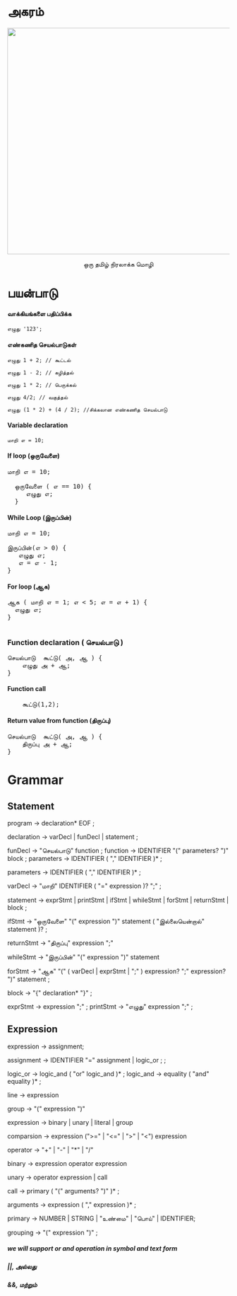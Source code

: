 # அகரம்

<p align="center">
  <img src="https://user-images.githubusercontent.com/18109258/110229583-9a5ee480-7f30-11eb-8ccd-1eb56e97da78.png" height="512px" width="512px"/>
</p>

<p align="center">
ஒரு தமிழ் நிரலாக்க மொழி
</p>


# பயன்பாடு

#### வாக்கியங்களை பதிப்பிக்க

`எழுது '123';`

#### எண்கணித செயல்பாடுகள்

`எழுது 1 + 2; // கூட்டல்`

`எழுது 1 - 2; // கழித்தல்`

`எழுது 1 * 2; // பெருக்கல்`

`எழுது 4/2; // வகுத்தல்`

`எழுது (1 * 2) + (4 / 2); //சிக்கலான எண்கணித செயல்பாடு`

#### Variable declaration

`மாறி எ = 10;`

#### If loop (ஒருவேளை)
<pre>
மாறி எ = 10;

  ஒருவேளை ( எ == 10) { 
  &nbsp;&nbsp;&nbsp;எழுது எ; 
  }
</pre>

#### While Loop (இருப்பின்)
<pre>
மாறி எ = 10;<br/>
இருப்பின்(எ > 0) { 
&nbsp;&nbsp;&nbsp;எழுது எ;
&nbsp;&nbsp;&nbsp;எ = எ - 1; 
}
</pre>


#### For loop (ஆக)
<pre>
ஆக ( மாறி எ = 1; எ < 5; எ = எ + 1) {
&nbsp;&nbsp;எழுது எ; 
}

</pre>


### Function declaration ( செயல்பாடு )
<pre>
செயல்பாடு  கூட்டு( அ, ஆ ) {  
	எழுது அ + ஆ; 
}
</pre>

#### Function call
<pre>
	கூட்டு(1,2);
</pre>

#### Return value from function (திருப்பு)
<pre>
செயல்பாடு  கூட்டு( அ, ஆ ) {  
	திருப்பு அ + ஆ; 
}
</pre>


# Grammar

## Statement
program        → declaration* EOF ;

declaration    → varDecl
               | funDecl
               | statement ;
               
funDecl        → "செயல்பாடு" function ;
function       → IDENTIFIER "(" parameters? ")" block ;
parameters     → IDENTIFIER ( "," IDENTIFIER )* ;

parameters     → IDENTIFIER ( "," IDENTIFIER )* ;
               
varDecl        → "மாறி" IDENTIFIER ( "=" expression )? ";" ;

statement      → exprStmt
               | printStmt
               | ifStmt
               | whileStmt
               | forStmt
               | returnStmt
               | block ;


ifStmt         → "ஒருவேளை" "(" expression ")" statement
               ( "இல்லையென்றால்" statement )? ;


returnStmt   -> "திருப்பு" expression ";"

whileStmt     -> "இருப்பின்" "(" expression ")" statement


forStmt        → "ஆக" "(" ( varDecl | exprStmt | ";" )
                 expression? ";"
                 expression? ")" statement ;


block          → "{" declaration* "}" ;

exprStmt       → expression ";" ;
printStmt      → "எழுது" expression ";" ;

## Expression

expression -> assignment;

assignment     → IDENTIFIER "=" assignment
                | logic_or ; ;


logic_or       → logic_and ( "or" logic_and )* ;
logic_and      → equality ( "and" equality )* ;

line -> expression

group -> "("  expression ")"

expression ->  binary | unary | literal | group

comparsion -> expression (">=" | "<=" | ">" | "<") expression

operator -> "+" | "-" | "*" | "/"

binary -> expression operator expression

unary -> operator expression | call

call  → primary ( "(" arguments? ")" )* ;

arguments      → expression ( "," expression )* ;

primary -> NUMBER | STRING | "உண்மை" | "பொய்" | IDENTIFIER;

grouping -> "(" expression ")" ;


##### we will support or and operation in symbol and text form
##### ||, அல்லது
##### &&, மற்றும்
